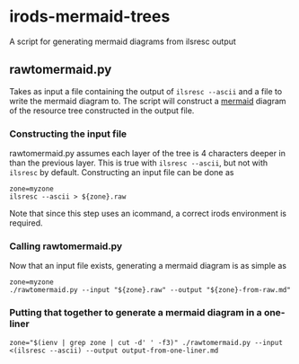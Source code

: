 # irods-mermaid-trees
A script for generating mermaid diagrams from ilsresc output

## rawtomermaid.py
Takes as input a file containing the output of `ilsresc --ascii` and a file to write the mermaid diagram to. The script will construct a [mermaid](https://github.com/mermaid-js/mermaid) diagram of the resource tree constructed in the output file.

### Constructing the input file
rawtomermaid.py assumes each layer of the tree is 4 characters deeper in than the previous layer. This is true with `ilsresc --ascii`, but not with `ilsresc` by default. Constructing an input file can be done as
```
zone=myzone
ilsresc --ascii > ${zone}.raw
```
Note that since this step uses an icommand, a correct irods environment is required. 

### Calling rawtomermaid.py
Now that an input file exists, generating a mermaid diagram is as simple as
```
zone=myzone
./rawtomermaid.py --input "${zone}.raw" --output "${zone}-from-raw.md"
```

### Putting that together to generate a mermaid diagram in a one-liner
```
zone="$(ienv | grep zone | cut -d' ' -f3)" ./rawtomermaid.py --input <(ilsresc --ascii) --output output-from-one-liner.md
```

